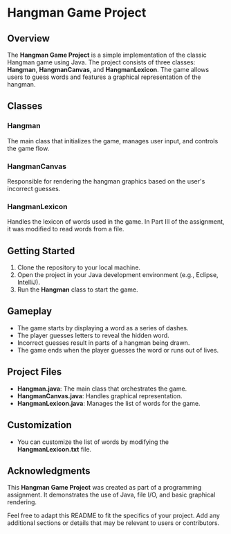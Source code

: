 # Hangman Game Project

## Overview
The **Hangman Game Project** is a simple implementation of the classic Hangman game using Java. The project consists of three classes: **Hangman**, **HangmanCanvas**, and **HangmanLexicon**. The game allows users to guess words and features a graphical representation of the hangman.

## Classes

### **Hangman**
The main class that initializes the game, manages user input, and controls the game flow.

### **HangmanCanvas**
Responsible for rendering the hangman graphics based on the user's incorrect guesses.

### **HangmanLexicon**
Handles the lexicon of words used in the game. In Part III of the assignment, it was modified to read words from a file.

## Getting Started
1. Clone the repository to your local machine.
2. Open the project in your Java development environment (e.g., Eclipse, IntelliJ).
3. Run the **Hangman** class to start the game.

## Gameplay
- The game starts by displaying a word as a series of dashes.
- The player guesses letters to reveal the hidden word.
- Incorrect guesses result in parts of a hangman being drawn.
- The game ends when the player guesses the word or runs out of lives.

## Project Files
- **Hangman.java**: The main class that orchestrates the game.
- **HangmanCanvas.java**: Handles graphical representation.
- **HangmanLexicon.java**: Manages the list of words for the game.

## Customization
- You can customize the list of words by modifying the **HangmanLexicon.txt** file.

## Acknowledgments
This **Hangman Game Project** was created as part of a programming assignment. It demonstrates the use of Java, file I/O, and basic graphical rendering.

Feel free to adapt this README to fit the specifics of your project. Add any additional sections or details that may be relevant to users or contributors.
